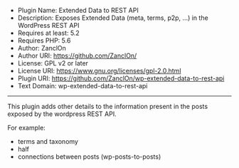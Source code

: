  * Plugin Name: Extended Data to REST API
 * Description: Exposes Extended Data (meta, terms, p2p, ...) in the WordPress REST API
 * Requires at least: 5.2
 * Requires PHP:      5.6
 * Author: ZanclOn
 * Author URI: https://github.com/ZanclOn/
 * License: GPL v2 or later
 * License URI: https://www.gnu.org/licenses/gpl-2.0.html
 * Plugin URI: https://github.com/ZanclOn/wp-extended-data-to-rest-api
 * Text Domain: wp-extended-data-to-rest-api




******************


This plugin adds other details to the information present in the posts exposed by the wordpress REST API.

For example:

- terms and taxonomy
- half
- connections between posts (wp-posts-to-posts)
